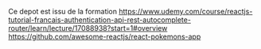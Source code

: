Ce depot est issu de la formation 
https://www.udemy.com/course/reactjs-tutorial-francais-authentication-api-rest-autocomplete-router/learn/lecture/17088938?start=1#overview 
https://github.com/awesome-reactjs/react-pokemons-app
